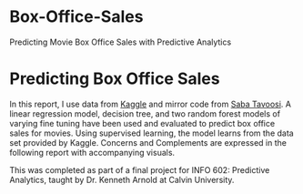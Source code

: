 # Box-Office-Sales
Predicting Movie Box Office Sales with Predictive Analytics
# Predicting Box Office Sales
In this report, I use data from [Kaggle](https://www.kaggle.com/competitions/tmdb-box-office-prediction) and mirror code from [Saba Tavoosi](https://www.kaggle.com/code/tavoosi/predicting-box-office-revenue-with-random-forest). A linear regression model, decision tree, and two random forest models of varying fine tuning have been used and evaluated to predict box office sales for movies. Using supervised learning, the model learns from the data set provided by Kaggle. Concerns and Complements are expressed in the following report with accompanying visuals.

This was completed as part of a final project for INFO 602: Predictive Analytics, taught by Dr. Kenneth Arnold at Calvin University.

